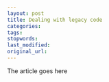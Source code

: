 ```yaml
---
layout: post
title: Dealing with legacy code
categories:
tags:
stopwords:
last_modified:
original_url: 
---
```


The article goes here

